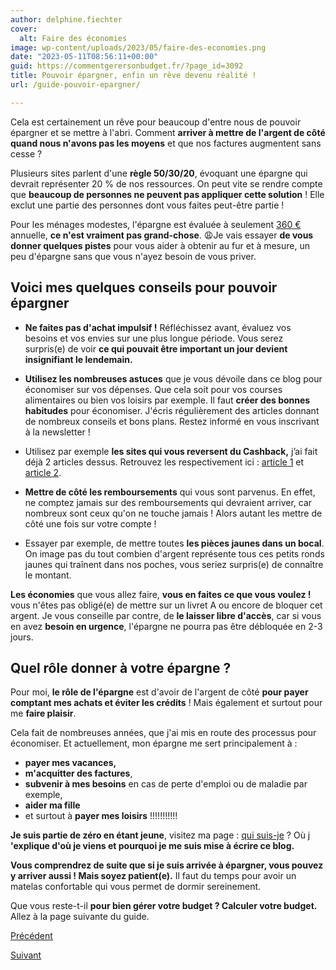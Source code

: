 ```yaml
---
author: delphine.fiechter
cover:
  alt: Faire des économies
image: wp-content/uploads/2023/05/faire-des-economies.png
date: "2023-05-11T08:56:11+00:00"
guid: https://commentgerersonbudget.fr/?page_id=3092
title: Pouvoir épargner, enfin un rêve devenu réalité !
url: /guide-pouvoir-epargner/

---
```

Cela est certainement un rêve pour beaucoup d'entre nous de pouvoir épargner et se mettre à l'abri. Comment **arriver à mettre de l'argent de côté quand nous n'avons pas les moyens** et que nos factures augmentent sans cesse ?

Plusieurs sites parlent d'une **règle 50/30/20**, évoquant une épargne qui devrait représenter 20 % de nos ressources. On peut vite se rendre compte que **beaucoup de personnes ne peuvent pas appliquer cette solution** ! Elle exclut une partie des personnes dont vous faites peut-être partie !

Pour les ménages modestes, l'épargne est évaluée à seulement [360 €](https://www.ramify.fr/epargne/epargne-moyenne-des-francais#:~:text=Disparit%C3%A9%20selon%20les%20revenus%20en%20France,-Sans%20surprise%2C%20les&text=On%20compte%20seulement%20360%20%E2%82%AC,des%2020%20%25%20les%20plus%20ais%C3%A9s. "") annuelle, **ce n'est vraiment pas grand-chose**. 😩Je vais essayer **de vous donner quelques pistes** pour vous aider à obtenir au fur et à mesure, un peu d'épargne sans que vous n'ayez besoin de vous priver.

## Voici mes quelques conseils pour pouvoir épargner

- **Ne faites pas d'achat impulsif !** Réfléchissez avant, évaluez vos besoins et vos envies sur une plus longue période. Vous serez surpris(e) de voir **ce qui pouvait être important un jour devient insignifiant le lendemain.**

- **Utilisez les nombreuses astuces** que je vous dévoile dans ce blog pour économiser sur vos dépenses. Que cela soit pour vos courses alimentaires ou bien vos loisirs par exemple. Il faut **créer des bonnes habitudes** pour économiser. J'écris régulièrement des articles donnant de nombreux conseils et bons plans. Restez informé en vous inscrivant à la newsletter !

- Utilisez par exemple **les sites qui vous reversent du Cashback,** j’ai fait déjà 2 articles dessus. Retrouvez les respectivement ici : [article 1](https://commentgerersonbudget.fr/etre-recompense-pour-avoir-depense-igraal/) et [article 2](https://commentgerersonbudget.fr/remboursement-des-produits-du-quotidien-assure/).

- **Mettre de côté les remboursements** qui vous sont parvenus. En effet, ne comptez jamais sur des remboursements qui devraient arriver, car nombreux sont ceux qu'on ne touche jamais ! Alors autant les mettre de côté une fois sur votre compte !

- Essayer par exemple, de mettre toutes **les pièces jaunes dans un bocal**. On image pas du tout combien d'argent représente tous ces petits ronds jaunes qui traînent dans nos poches, vous seriez surpris(e) de connaître le montant.

**Les économies** que vous allez faire, **vous en faites ce que vous voulez !** vous n'êtes pas obligé(e) de mettre sur un livret A ou encore de bloquer cet argent. Je vous conseille par contre, de **le laisser libre d'accès**, car si vous en avez **besoin en urgence**, l'épargne ne pourra pas être débloquée en 2-3 jours.

## Quel rôle donner à votre épargne ?

Pour moi, **le rôle de l'épargne** est d'avoir de l'argent de côté **pour payer comptant mes achats et éviter les crédits** ! Mais également et surtout pour me **faire plaisir**.

Cela fait de nombreuses années, que j'ai mis en route des processus pour économiser. Et actuellement, mon épargne me sert principalement à :

- **payer mes vacances,**
- **m'acquitter des factures**,
- **subvenir à mes besoins** en cas de perte d'emploi ou de maladie par exemple,
- **aider ma fille**
- et surtout à **payer mes loisirs** !!!!!!!!!!!

**Je suis partie de zéro en étant jeune**, visitez ma page : [qui suis-je](https://commentgerersonbudget.fr/qui-suis-je/) ? Où j **'explique d'où je viens et pourquoi je me suis mise à écrire ce blog.**

**Vous comprendrez de suite que si je suis arrivée à épargner, vous pouvez y arriver aussi ! Mais soyez patient(e).** Il faut du temps pour avoir un matelas confortable qui vous permet de dormir sereinement.

Que vous reste-t-il **pour bien gérer votre budget ? Calculer votre budget.** Allez à la page suivante du guide.

[Précédent](https://commentgerersonbudget.fr/guide-les-depenses-exceptionnelles/ "les dépenses exceptionnelles")

[Suivant](https://commentgerersonbudget.fr/guide-5-calculer-son-budget "")
